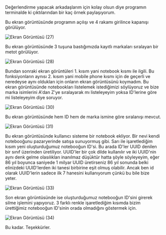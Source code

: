 Değerlendirme yapacak arkadaşlarım için kolay olsun diye programın terminalde ki çıktılarından bir kaç örnek paylaşıyorum.

Bu ekran görüntüsünde programın açılışı ve 4 rakamı girilince kapanışı görülüyor.

![Ekran Görüntüsü (27)](https://github.com/slmens/PatikaOdevler/assets/99343829/3055c35f-1be5-4ad9-92ef-2c5391ddfee6)

Bu ekran görüntüsünde 3 tuşuna bastığımızda kayıtlı markaları sıralayan bir metot görülüyor.

![Ekran Görüntüsü (28)](https://github.com/slmens/PatikaOdevler/assets/99343829/4d111029-b880-4ef6-a229-941d824854f2)

Bundan sonraki ekran görüntüleri 1. kısım yani notebook kısmı ile ilgili. Bu fonksiyonların aynısı 2. kısım yani mobile phone kısmı için de geçerli ve neredeyse aynı oldukları için onların ekran görüntüsünü koymadım.
Bu ekran görüntüsünde notebookları listelemek istediğimizi söylüyoruz ve bize marka isimlerini A'dan Z'ye sıralayarak mı listeleyeyim yoksa ID'lerine göre mi listeleyeyim diye soruyor.

![Ekran Görüntüsü (30)](https://github.com/slmens/PatikaOdevler/assets/99343829/c7fb0388-bff8-478b-b511-b130d72544c6)

Bu ekran görüntüsünde hem ID hem de marka ismine göre sıralanışı mevcut.

![Ekran Görüntüsü (31)](https://github.com/slmens/PatikaOdevler/assets/99343829/1ac76a3f-8547-44bf-bd05-65cde2f5576b)

Bu ekran görüntüsünde kullanıcı sisteme bir notebook ekliyor. Bir nevi kendi notebooğunu pazaryerinde satışa sunuyormuş gibi. Sarı ile işaretlediğim kısım yeni oluşturduğumuz notebooğun ID'si. Bu arada ID'ler UUID denilen bir sınıf üzerinden üretiliyor. UUID'ler bir çok dilde kullanılır ve iki UUID'nin aynı denk gelme olasılıkları inanılmaz düşüktür hatta şöyle söyleyeyim, eğer 86 yıl boyunca saniyede 1 milyar UUID üretirseniz 86 yıl sonunda belki elinizdeki UUID'lerden iki tanesi birbirine eşit olmuş olabilir. Ancak ben id olarak UUID'lerin sadece ilk 7 hanesini kullanıyorum çünkü bu bile bize yeter.

![Ekran Görüntüsü (33)](https://github.com/slmens/PatikaOdevler/assets/99343829/fb7b502f-b093-4374-82cc-ba26dbca1d62)

Son ekran görüntüsünde ise oluşturduğumuz notebooğun ID'sini girerek silme işlemini yapıyoruz. 3 farklı renkle işaretlediğim kısımda bizim ürettiğimiz notebooğun ID'sinin orada olmadığını göstermek için.

![Ekran Görüntüsü (34)](https://github.com/slmens/PatikaOdevler/assets/99343829/4ffafaec-8921-41da-9e72-03fac4c79527)

Bu kadar. Teşekkürler.
